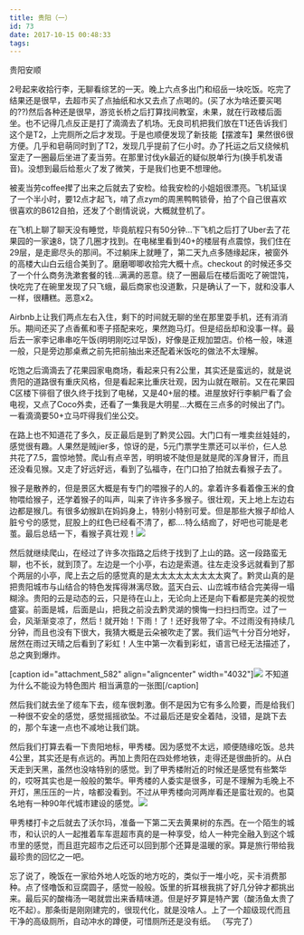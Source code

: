 ```yaml
---
title: 贵阳（一）
id: 73
date: 2017-10-15 00:48:33
tags:
---
```


贵阳安顺

2号起来收拾行李，无聊看综艺的一天。晚上六点多出门和绍岳一块吃饭。吃完了结果还是很早，去超市买了点抽纸和水又去点了点喝的。(买了水为啥还要买喝的??)然后各种还是很早，游览长桥之后打算找间教室，未果，就在行政楼后面坐。也不记得几点反正是打了滴滴去了机场。无良司机把我们放在T1还告诉我们这个是T2，上完厕所之后才发现。于是也顺便发现了新技能【摆渡车】果然很6很方便。几乎和皂萌同时到了T2，发现几乎提前了仨小时。办了托运之后又绕候机室走了一圈最后坐进了麦当劳。在那里讨伐yk最近的疑似脱单行为(换手机发语音)。没想到最后给惹火了发了微笑，于是我们也更不想理他。

被麦当劳coffee撵了出来之后就去了安检。给我安检的小姐姐很漂亮。飞机延误了一个半小时，要12点才起飞，啃了点zym的周黑鸭鸭锁骨，拍了个自己很喜欢很喜欢的B612自拍，还发了个剧情说说，大概就登机了。

在飞机上聊了聊天没有睡觉，毕竟航程只有50分钟...下飞机之后打了Uber去了花果园的一家速8，饶了几圈才找到。在电梯里看到40+的楼层有点震惊，我们住在29层，是走廊尽头的那间。不过躺床上就睡了，第二天九点多随缘起床，被窗外的高楼大山白云组合美到了。磨磨唧唧收拾完大概十点。checkout 的时候还多交了一个什么商务洗漱套餐的钱...满满的恶意。绕了一圈最后在楼后面吃了碗馄饨，快吃完了在碗里发现了只飞蛾，最后商家也没道歉，只是确认了一下，就和没事人一样，很糟糕。恶意x2。

Airbnb上让我们两点左右入住，剩下的时间就无聊的坐在那里耍手机，还有消消乐。期间还买了点香蕉和枣子搭配来吃，果然跑马灯。但是绍岳却和没事一样。最后去一家李记串串吃午饭(明明刚吃过早饭)，好像是正规加盟店。价格一般，味道一般，只是旁边那桌煮之前先把前抽出来还配着米饭吃的做法不太理解。

吃饱之后滴滴去了花果园家电商场，看起来只有2公里，其实还是蛮远的，就是说贵阳的道路很有重庆风格，但是看起来比重庆壮观，因为山就在眼前。又在花果园C区楼下徘徊了很久终于找到了电梯，又是40+层的楼。进屋放好行李躺尸看了会电视，又点了Coco外卖，还看了一集我是大明星...大概在三点多的时候出了门。一看滴滴要50+立马吓得我们坐公交。

在路上也不知道花了多久，反正最后是到了黔灵公园。大门口有一堆卖丝娃娃的，感觉很有趣。人果然是贼jier多，惊讶的是，5元门票学生票还可以半价，仨人总共花了7.5，震惊地赞。爬山有点辛苦，明明坡不陡但是就是爬的浑身冒汗，而且还没看见猴。又走了好远好远，看到了弘福寺，在门口拍了拍就去看猴子去了。

猴子是散养的，但是景区大概是有专门的喂猴子的人的。拿着许多看着像玉米的食物喂给猴子，还学着猴子的叫声，叫来了许许多多猴子。很壮观，天上地上左边右边都是猴几。有很多幼猴趴在妈妈身上，特别小特别可爱。但是那些大猴子却给人脏兮兮的感觉，屁股上的红色已经看不清了，都....特么结痂了，好吧也可能是老茧。最后总结一下，看猴子真壮观！![](http://img.cyrise.cn/wp-content/uploads/2017/10/20171003_163907.jpg)

然后就继续爬山，在经过了许多次指路之后终于找到了上山的路。这一段路蛮无聊，也不长，就到顶了。左边是一个小亭，右边是索道。往左走没多远就看到了那个两层的小亭，爬上去之后的感觉真的是太太太太太太太太太爽了。黔灵山真的是把贵阳城市与山结合的特色发挥得淋漓尽致。蓝天白云、山峦城市结合完美得一塌糊涂。贵阳的云是动态的云，只是待在山上，无论向上还是向下看都是完美的视觉盛宴。前面是城，后面是山，把我之前没去黔灵湖的懊悔一扫扫扫而空。过了一会，风渐渐变凉了，然后！就开始！下雨！了！还好我带了伞。不过雨没有持续几分钟，而且也没有下很大，我猜大概是云朵被吹走了罢。我们运气十分百分地好，居然在雨过天晴之后看到了彩虹！人生中第一次看到彩虹，语言已经无法描述了，总之爽到爆炸。

[caption id="attachment_582" align="aligncenter" width="4032"]![](http://img.cyrise.cn/wp-content/uploads/2017/10/20171003_170925.jpg) 不知道为什么不能设为特色图片 相当满意的一张图[/caption]

然后我们就去坐了缆车下去，缆车很刺激。倒不是因为它有多么险要，而是给我们一种很不安全的感觉，感觉摇摇欲坠。不过最后还是安全着陆，没错，是跳下去的，那个车速一点也不减地让我们跳。

然后我们打算去看一下贵阳地标，甲秀楼。因为感觉不太远，顺便随缘吃饭。总共4公里，其实还是有点远的。再加上贵阳在四处修地铁，走得还是很曲折的。从白天走到天黑，虽然也没啥特别的感觉。到了甲秀楼附近的时候还是感觉有些繁华的，哎呀其实也是一般般的繁华。甲秀楼的人委实是很多，可是不理解为毛晚上不开灯，黑压压的一片，啥都没看到。不过从甲秀楼向河两岸看还是蛮壮观的。也莫名地有一种90年代城市建设的感觉。![](http://img.cyrise.cn/wp-content/uploads/2017/10/20171003_200139.jpg)

甲秀楼打卡之后就去了沃尔玛，准备一下第二天去黄果树的东西。在一个陌生的城市，和认识的人一起推着车车逛超市真的是一种享受，给人一种完全融入到这个城市里的感觉，而且逛完超市之后还可以回到那个还算是温暖的家。算是旅行带给我最珍贵的回忆之一吧。

忘了说了，晚饭在一家给外地人吃饭的地方吃的，类似于一堆小吃，买卡消费那种。点了怪噜饭和豆腐圆子，感觉一般般。饭里的折耳根我挑了好几分钟才都挑出来。最后买的酸梅汤一喝就尝出来香精味道。但是好歹算是特产罢（酸汤鱼太贵了吃不起）。那条街是刚刚建完的，很现代化，就是没啥人。上了一个超级现代而且干净的高级厕所，自动冲水的蹲便，可惜厕所还是没有纸。
（写完了）